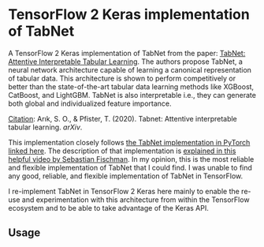 # TensorFlow 2 Keras implementation of TabNet
A TensorFlow 2 Keras implementation of TabNet from the paper: [TabNet: Attentive Interpretable Tabular Learning](https://arxiv.org/abs/1908.07442). The authors propose TabNet, a neural network architecture capable of learning a canonical representation of tabular data. This architecture is shown to perform competitively or better than the state-of-the-art tabular data learning methods like XGBoost, CatBoost, and LightGBM. TabNet is also interpretable i.e., they can generate both global and individualized feature importance.

<u>Citation</u>: Arık, S. O., & Pfister, T. (2020). Tabnet: Attentive interpretable tabular learning. *arXiv*.

This implementation closely follows [the TabNet implementation in PyTorch linked here](https://github.com/dreamquark-ai/tabnet/tree/b6e1ebaf694f37ad40a6ba525aa016fd3cec15da). The description of that implementation is [explained in this helpful video by Sebastian Fischman](https://www.youtube.com/watch?v=ysBaZO8YmX8). In my opinion, this is the most reliable and flexible implementation of TabNet that I could find. I was unable to find any good, reliable, and flexible implementation of TabNet in TensorFlow.

I re-implement TabNet in TensorFlow 2 Keras here mainly to enable the re-use and experimentation with this architecture from within the TensorFlow ecosystem and to be able to take advantage of the Keras API.

## Usage





